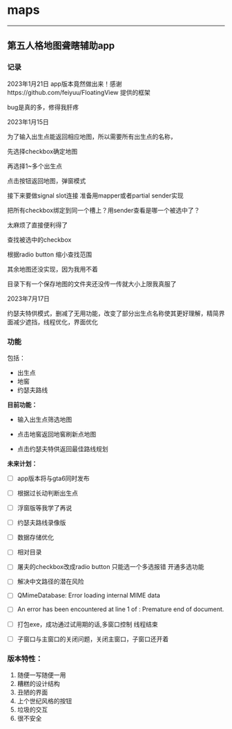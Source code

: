 # **maps**

---

## **第五人格地图聋瞎辅助app**

### **记录**
2023年1月21日
app版本竟然做出来！感谢https://github.com/feiyuu/FloatingView 提供的框架

bug是真的多，修得我肝疼

2023年1月15日

为了输入出生点能返回相应地图，所以需要所有出生点的名称，

先选择checkbox确定地图

再选择1~多个出生点

点击按钮返回地图，弹窗模式

接下来要做signal slot连接 准备用mapper或者partial sender实现

把所有checkbox绑定到同一个槽上？用sender查看是哪一个被选中了？

太麻烦了直接便利得了

查找被选中的checkbox

根据radio button 缩小查找范围

其余地图还没实现，因为我用不着

目录下有一个保存地图的文件夹还没传一传就大小上限我真服了

2023年7月17日

约瑟夫特供模式，删减了无用功能，改变了部分出生点名称使其更好理解，精简界面减少遮挡，线程优化，界面优化


### **功能**

包括：

- 出生点
- 地窖
- 约瑟夫路线



**目前功能：**

- 输入出生点筛选地图

- 点击地窖返回地窖刷新点地图
- 点击约瑟夫特供返回最佳路线规划



**未来计划：**

- [ ] app版本将与gta6同时发布
- [ ] 根据过长动判断出生点
- [ ] 浮窗版等我学了再说
- [ ] 约瑟夫路线录像版
- [ ] 数据存储优化
- [ ] 相对目录
- [ ] 屠夫的checkbox改成radio button 只能选一个多选报错 开通多选功能
- [ ] 解决中文路径的潜在风险
- [ ] QMimeDatabase: Error loading internal MIME data
- [ ] An error has been encountered at line 1 of <internal MIME data>: Premature end of document.
- [ ] 打包exe，成功通过试用期的话,多窗口控制 线程结束 
- [ ] 子窗口与主窗口的关闭问题，关闭主窗口，子窗口还开着



### 版本特性：

1. 随便一写随便一用
2. 糟糕的设计结构
3. 丑陋的界面
4. 上个世纪风格的按钮
5. 垃圾的交互
6. 很不安全


